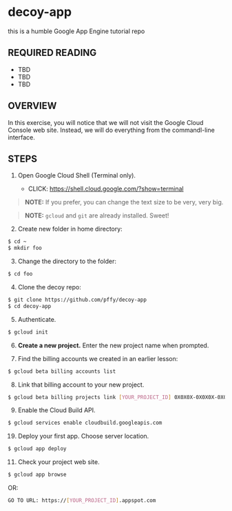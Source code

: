 # decoy-app
this is a humble Google App Engine tutorial repo

## REQUIRED READING
  + TBD
  + TBD
  + TBD

## OVERVIEW

In this exercise, you will notice that we will not visit the Google Cloud Console web site. Instead, we will do everything from the commandl-line interface.

## STEPS

1. Open Google Cloud Shell (Terminal only).
  
    + CLICK: https://shell.cloud.google.com/?show=terminal

> **NOTE:** If you prefer, you can change the text size to be very, very big.

> **NOTE:** `gcloud` and `git` are already installed. Sweet!

2. Create new folder in home directory:
```bash
$ cd ~
$ mkdir foo
```

3. Change the directory to the folder:
```bash
$ cd foo
```

4. Clone the decoy repo:
```bash
$ git clone https://github.com/pffy/decoy-app
$ cd decoy-app
```

5. Authenticate.
```bash
$ gcloud init
```

6. **Create a new project.** Enter the new project name when prompted.

7. Find the billing accounts we created in an earlier lesson:
```bash
$ gcloud beta billing accounts list
```

8. Link that billing account to your new project.
```bash
$ gcloud beta billing projects link [YOUR_PROJECT_ID] 0X0X0X-0X0X0X-0X0X0X
```

9. Enable the Cloud Build API.
```bash
$ gcloud services enable cloudbuild.googleapis.com
```

19. Deploy your first app. Choose server location.
```bash
$ gcloud app deploy
```

11. Check your project web site.
```bash
$ gcloud app browse
```

OR:
```bash
GO TO URL: https://[YOUR_PROJECT_ID].appspot.com
```
